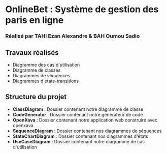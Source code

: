 # OnlineBet : Système de gestion des paris en ligne

### Réalisé par <b>TAHI Ezan Alexandre</b> & <b>BAH Oumou Sadio</b>

## Travaux réalisés

- Diagramme des cas d'utilisation
- Diagramme de classes
- Diagrammes de séquences
- Diagrammes d'états-transitions

## Structure du projet

- <b>ClassDiagram</b> : Dossier contenant notre diagramme de classe
- <b>CodeGenerator</b> : Dossier contenant notre générateur de code
- <b>OpenXava</b> : Dossier contenant notre application web construire avec openxava
- <b>SequenceDiagram</b> : Dossier contenant nos diagrammes de séquences
- <b>StateChartDiagram</b> : Dossier contenant nos diagrammes d'états
- <b>UseCaseDiagram</b> : Dossier contenant notre diagramme de cas d'utilisation
